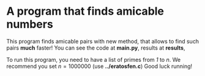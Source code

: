 # A program that finds amicable numbers
This program finds amicable pairs with new method, that allows to find such pairs __much__ faster!
You can see the code at __main.py__, results at __results__, 

To run this program, you need to have a list of primes from _1_ to _n_. We recommend you set $n=1000000$ (use __../eratosfen.c__)
Good luck running!
